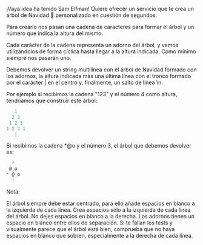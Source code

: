 ¡Vaya idea ha tenido Sam Elfman! Quiere ofrecer un servicio que te crea un árbol de Navidad 🎄 personalizado en cuestión de segundos.

Para crearlo nos pasan una cadena de caracteres para formar el árbol y un número que indica la altura del mismo.

Cada carácter de la cadena representa un adorno del árbol, y vamos utilizándolos de forma cíclica hasta llegar a la altura indicada. Como mínimo siempre nos pasarán uno.

Debemos devolver un string multilínea con el árbol de Navidad formado con los adornos, la altura indicada más una última línea con el tronco formado por el carácter | en el centro y, finalmente, un salto de línea \n.

Por ejemplo si recibimos la cadena "123" y el número 4 como altura, tendríamos que construir este árbol:

```js
   1
  2 3
 1 2 3
1 2 3 1
   |
```

Si recibimos la cadena \*@o y el número 3, el árbol que debemos devolver es:

```js
  *
 @ o
* @ o
  |
```

Nota:

El árbol siempre debe estar centrado, para ello añade espacios en blanco a la izquierda de cada línea.
Crea espacios sólo a la izquierda de cada línea del árbol. No dejes espacios en blanco a la derecha.
Los adornos tienen un espacio en blanco entre ellos de separación.
Si te fallan los tests y visualmente parece que el árbol está bien, comprueba que no haya espacios en blanco que sobren, especialmente a la derecha de cada línea.
